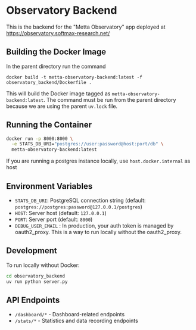 # Observatory Backend

This is the backend for the "Metta Observatory" app deployed at https://observatory.softmax-research.net/

## Building the Docker Image

In the parent directory run the command

```
docker build -t metta-observatory-backend:latest -f observatory_backend/Dockerfile .
```

This will build the Docker image tagged as `metta-observatory-backend:latest`.
The command must be run from the parent directory because we are using the parent `uv.lock` file.

## Running the Container

```bash
docker run -p 8000:8000 \
  -e STATS_DB_URI="postgres://user:password@host:port/db" \
  metta-observatory-backend:latest
```

If you are running a postgres instance locally, use `host.docker.internal` as host

## Environment Variables

- `STATS_DB_URI`: PostgreSQL connection string (default: `postgres://postgres:password@127.0.0.1/postgres`)
- `HOST`: Server host (default: `127.0.0.1`)
- `PORT`: Server port (default: `8000`)
- `DEBUG_USER_EMAIL` : In production, your auth token is managed by oauth2_proxy. This is a way to run locally
without the oauth2_proxy.

## Development

To run locally without Docker:

```bash
cd observatory_backend
uv run python server.py
```

## API Endpoints

- `/dashboard/*` - Dashboard-related endpoints
- `/stats/*` - Statistics and data recording endpoints
